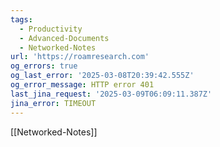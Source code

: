 ```yaml
---
tags:
  - Productivity
  - Advanced-Documents
  - Networked-Notes
url: 'https://roamresearch.com'
og_errors: true
og_last_error: '2025-03-08T20:39:42.555Z'
og_error_message: HTTP error 401
last_jina_request: '2025-03-09T06:09:11.387Z'
jina_error: TIMEOUT
---
```


[[Networked-Notes]]


